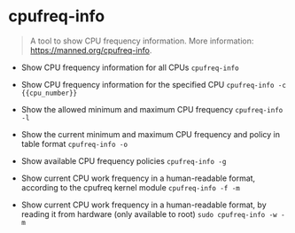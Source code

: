 # cpufreq-info
> A tool to show CPU frequency information.
> More information: <https://manned.org/cpufreq-info>.

- Show CPU frequency information for all CPUs
`cpufreq-info`

- Show CPU frequency information for the specified CPU
`cpufreq-info -c {{cpu_number}}`

- Show the allowed minimum and maximum CPU frequency
`cpufreq-info -l`

- Show the current minimum and maximum CPU frequency and policy in table format
`cpufreq-info -o`

- Show available CPU frequency policies
`cpufreq-info -g`

- Show current CPU work frequency in a human-readable format, according to the cpufreq kernel module
`cpufreq-info -f -m`

- Show current CPU work frequency in a human-readable format, by reading it from hardware (only available to root)
`sudo cpufreq-info -w -m`
